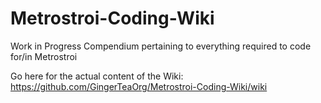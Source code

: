 # Metrostroi-Coding-Wiki
Work in Progress Compendium pertaining to everything required to code for/in Metrostroi

Go here for the actual content of the Wiki: https://github.com/GingerTeaOrg/Metrostroi-Coding-Wiki/wiki

